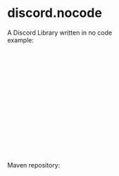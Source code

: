 # discord.nocode
A Discord Library written in no code<br>
example:
```


















```




Maven repository: 


```







```
